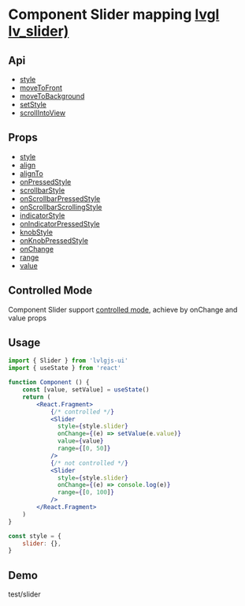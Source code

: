 # Component Slider mapping [lvgl lv_slider)](https://docs.lvgl.io/master/widgets/slider.html#overview)

## Api
- [style](../api/style.md)
- [moveToFront](../api/moveToFront.md)
- [moveToBackground](../api/moveToBackground.md)
- [setStyle](../api/setStyle.md)
- [scrollIntoView](../api/scrollIntoView.md)

## Props
- [style](../props/style.md)
- [align](../props/align.md)
- [alignTo](../props/alignTo.md)
- [onPressedStyle](../props/onPressedStyle.md)
- [scrollbarStyle](../props/scrollbarStyle.md)
- [onScrollbarPressedStyle](../props/onScrollbarPressedStyle.md)
- [onScrollbarScrollingStyle](../props/onScrollbarScrollingStyle.md)
- [indicatorStyle](../props/indicatorStyle.md)
- [onIndicatorPressedStyle](../props/onIndicatorPressedStyle.md)
- [knobStyle](../props/knobStyle.md)
- [onKnobPressedStyle](../props/onKnobPressedStyle.md)
- [onChange](../props/onChange/3.md)
- [range](../props/range.md)
- [value](../props/value/2.md)

## Controlled Mode
Component Slider support [controlled mode](https://krasimir.gitbooks.io/react-in-patterns/content/chapter-05/), achieve by onChange and value props  

## Usage
```jsx
import { Slider } from 'lvlgjs-ui'
import { useState } from 'react'

function Component () {
    const [value, setValue] = useState()
    return (
        <React.Fragment>
            {/* controlled */}
            <Slider
              style={style.slider}
              onChange={(e) => setValue(e.value)}
              value={value}
              range={[0, 50]}
            />
            {/* not controlled */}
            <Slider
              style={style.slider}
              onChange={(e) => console.log(e)}
              range={[0, 100]}
            />
        </React.Fragment>
    )
}

const style = {
    slider: {},
}
```

## Demo
test/slider
